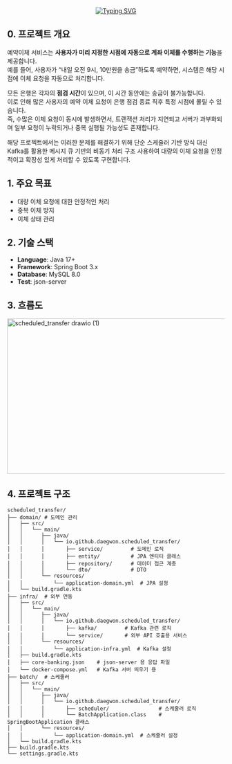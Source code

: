 <div align="center">
  <a href="https://git.io/typing-svg"><img src="https://readme-typing-svg.demolab.com?font=Black+Han+Sans&size=40&duration=2000&pause=1000&color=A041F7&center=true&vCenter=true&width=600&height=70&lines=Kafka%EB%A5%BC+%ED%99%9C%EC%9A%A9%ED%95%9C+%EC%98%88%EC%95%BD%EC%9D%B4%EC%B2%B4+%EC%84%9C%EB%B9%84%EC%8A%A4" alt="Typing SVG" /></a>
</div>

## 0. 프로젝트 개요 
예약이체 서비스는 **사용자가 미리 지정한 시점에 자동으로 계좌 이체를 수행하는 기능**을 제공합니다.  
예를 들어, 사용자가 “내일 오전 9시, 10만원을 송금”하도록 예약하면, 시스템은 해당 시점에 이체 요청을 자동으로 처리합니다.  

모든 은행은 각자의 **점검 시간**이 있으며, 이 시간 동안에는 송금이 불가능합니다.  
이로 인해 많은 사용자의 예약 이체 요청이 은행 점검 종료 직후 특정 시점에 몰릴 수 있습니다.  
즉, 수많은 이체 요청이 동시에 발생하면서, 트랜잭션 처리가 지연되고 서버가 과부화되며 일부 요청이 누락되거나 중복 실행될 가능성도 존재합니다.  

해당 프로젝트에서는 이러한 문제를 해결하기 위해 단순 스케줄러 기반 방식 대신 Kafka를 활용한 메시지 큐 기반의 비동기 처리 구조 사용하여 대량의 이체 요청을 안정적이고 확장성 있게 처리할 수 있도록 구현합니다.

## 1. 주요 목표
- 대량 이체 요청에 대한 안정적인 처리
- 중복 이체 방지
- 이체 상태 관리

## 2. 기술 스택
- **Language**: Java 17+
- **Framework**: Spring Boot 3.x
- **Database**: MySQL 8.0
- **Test**: json-server

## 3. 흐름도
<img width="1121" height="359" alt="scheduled_transfer drawio (1)" src="https://github.com/user-attachments/assets/4eb654f7-396b-42d6-97bf-7d8231672b9f" />

## 4. 프로젝트 구조
```
scheduled_transfer/
├── domain/ # 도메인 관리
│   ├── src/
│   │   └── main/
│   │      ├── java/
│   │      │   └── io.github.daegwon.scheduled_transfer/
│   │      │       ├── service/         # 도메인 로직
│   │      │       ├── entity/          # JPA 엔티티 클래스
│   │      │       ├── repository/      # 데이터 접근 계층
│   │      │       └── dto/             # DTO
│   │      └── resources/
│   │          └── application-domain.yml  # JPA 설정
│   └── build.gradle.kts
├── infra/  # 외부 연동
│   ├── src/
│   │   └── main/
│   │      ├── java/
│   │      │   └── io.github.daegwon.scheduled_transfer/
│   │      │       ├── kafka/         # Kafka 관련 로직
│   │      │       └── service/       # 외부 API 호출용 서비스
│   │      └── resources/
│   │          └── application-infra.yml  # Kafka 설정
│   ├── build.gradle.kts
│   ├── core-banking.json    # json-server 용 응답 파일
│   └── docker-compose.yml   # Kafka 서버 띄우기 용
├── batch/  # 스케줄러
│   ├── src/
│   │   └── main/
│   │      ├── java/
│   │      │   └── io.github.daegwon.scheduled_transfer/
│   │      │       ├── scheduler/                # 스케줄러 로직
│   │      │       └── BatchApplication.class    # SpringBootApplication 클래스
│   │      └── resources/
│   │          └── application-domain.yml  # 스케줄러 설정
│   └── build.gradle.kts
├── build.gradle.kts
└── settings.gradle.kts
```
